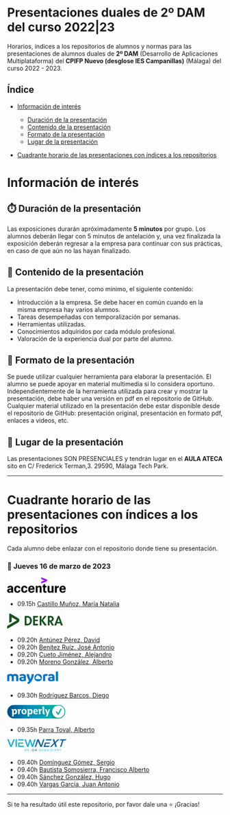 # Presentaciones duales de 2º DAM del curso 2022|23

Horarios, índices a los repositorios de alumnos y normas para las presentaciones de alumnos duales de **2º DAM** (Desarrollo de Aplicaciones Multiplataforma) del **CPIFP Nuevo (desglose IES Campanillas)** (Málaga) del curso 2022 - 2023.

## Índice
* [Información de interés](#información-de-interés)
  * [Duración de la presentación](#stopwatch-duración-de-la-presentación)
  * [Contenido de la presentación](#open_file_folder--contenido-de-la-presentación)
  * [Formato de la presentación](#bookmark_tabs-formato-de-la-presentación)
  * [Lugar de la presentación](#school-lugar-de-la-presentación)
  
* [Cuadrante horario de las presentaciones con índices a los repositorios](#cuadrante-horario-de-las-presentaciones-con-índices-a-los-repositorios)

# Información de interés

## :stopwatch: Duración de la presentación
Las exposiciones durarán apróximadamente **5 minutos** por grupo. Los alumnos deberán llegar con 5 minutos de antelación y, una vez finalizada la exposición deberán regresar a la empresa para continuar con sus prácticas, en caso de que aún no las hayan finalizado.

## :open_file_folder:  Contenido de la presentación 
La presentación debe tener, como mínimo, el siguiente contenido:

* Introducción a la empresa. Se debe hacer en común cuando en la misma empresa hay varios alumnos.
* Tareas desempeñadas con temporalización por semanas.
* Herramientas utilizadas.
* Conocimientos adquiridos por cada módulo profesional.
* Valoración de la experiencia dual por parte del alumno.

## :bookmark_tabs: Formato de la presentación
Se puede utilizar cualquier herramienta para elaborar la presentación. El alumno se puede apoyar en material multimedia si lo considera oportuno. Independientemente de la herramienta utilizada para crear y mostrar la presentación, debe haber una versión en pdf en el repositorio de GitHub. Cualquier material utilizado en la presentación debe estar disponible desde el repositorio de GitHub: presentación original, presentación en formato pdf, enlaces a videos, etc.

## :school: Lugar de la presentación
Las presentaciones SON PRESENCIALES y tendrán lugar en el **AULA ATECA** sito en C/ Frederick Terman,3. 29590, Málaga Tech Park.

<hr/>

# Cuadrante horario de las presentaciones con índices a los repositorios

Cada alumno debe enlazar con el repositorio donde tiene su presentación.

### :calendar: Jueves 16 de marzo de 2023

<img height="36px" src="imagenes/accenture.svg">

* 09.15h [Castillo Muñoz, María Natalia]()

<img height="36px" src="imagenes/dekra.svg">

* 09.20h [Antúnez Pérez, David]()
* 09.20h [Benítez Ruíz, José Antonio]()
* 09.20h [Cueto Jiménez, Alejandro]()
* 09.20h [Moreno González, Alberto]()

<img height="30px" src="imagenes/mayoral.svg">

* 09.30h [Rodríguez Barcos, Diego]()

<img height="32px" src="imagenes/properly.png">

* 09.35h [Parra Toval, Alberto]()

<img height="28px" src="imagenes/viewnext.png">

* 09.40h [Domínguez Gómez, Sergio]()
* 09.40h [Bautista Somosierra, Francisco Alberto]()
* 09.40h [Sánchez González, Hugo]()
* 09.40h [Vargas García, Juan Antonio]()

<hr>

Si te ha resultado útil este repositorio, por favor dale una :star: ¡Gracias!



